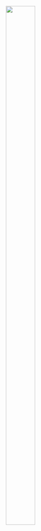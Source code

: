 <p align="center" >
    <img width="40%" height="60%" src="https://user-images.githubusercontent.com/95715941/145102384-4fdfb3c7-7785-4b86-aa7a-e53b917e38f8.gif">
</p>
